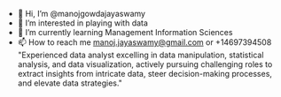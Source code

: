 - 👋 Hi, I’m @manojgowdajayaswamy
- 👀 I’m interested in playing with data
- 🌱 I’m currently learning Management Information Sciences
- 📫 How to reach me manoj.jayaswamy@gmail.com or +14697394508
"Experienced data analyst excelling in data manipulation, statistical analysis, and data visualization, actively pursuing challenging 
roles to extract insights from intricate data, steer decision-making processes, and elevate data strategies."

<!---
manojgowdajayaswamy/manojgowdajayaswamy is a ✨ special ✨ repository because its `README.md` (this file) appears on your GitHub profile.
You can click the Preview link to take a look at your changes.
--->
